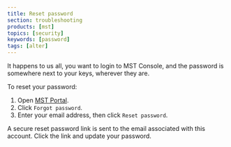 ```yaml
---
title: Reset password
section: troubleshooting
products: [mst]
topics: [security]
keywords: [password]
tags: [alter]
---
```


It happens to us all, you want to login to MST Console, and the password is somewhere 
next to your keys, wherever they are. 

To reset your password:

1. Open [MST Portal][mst-login].
2. Click `Forgot password`.
3. Enter your email address, then click `Reset password`.

A secure reset password link is sent to the email associated with this account. Click the link 
and update your password. 


[mst-login]:https://portal.managed.timescale.com/login
